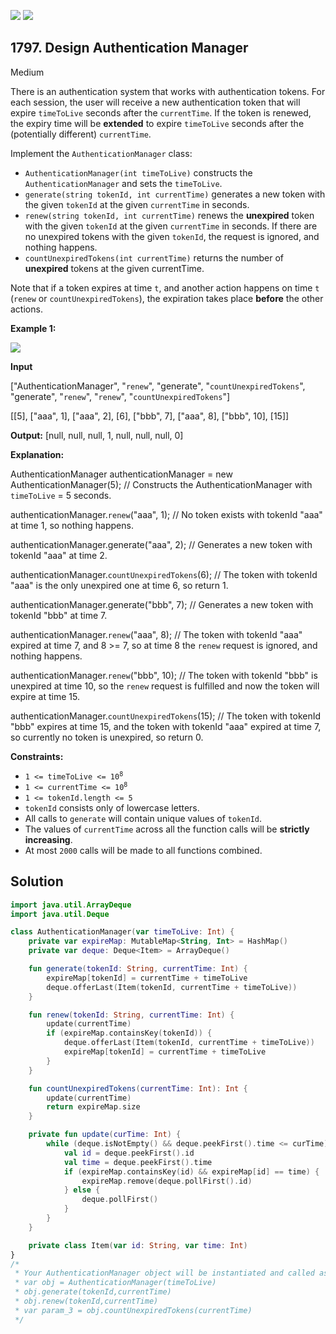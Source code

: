 [![](https://img.shields.io/github/stars/javadev/LeetCode-in-Kotlin?label=Stars&style=flat-square)](https://github.com/javadev/LeetCode-in-Kotlin)
[![](https://img.shields.io/github/forks/javadev/LeetCode-in-Kotlin?label=Fork%20me%20on%20GitHub%20&style=flat-square)](https://github.com/javadev/LeetCode-in-Kotlin/fork)

## 1797\. Design Authentication Manager

Medium

There is an authentication system that works with authentication tokens. For each session, the user will receive a new authentication token that will expire `timeToLive` seconds after the `currentTime`. If the token is renewed, the expiry time will be **extended** to expire `timeToLive` seconds after the (potentially different) `currentTime`.

Implement the `AuthenticationManager` class:

*   `AuthenticationManager(int timeToLive)` constructs the `AuthenticationManager` and sets the `timeToLive`.
*   `generate(string tokenId, int currentTime)` generates a new token with the given `tokenId` at the given `currentTime` in seconds.
*   `renew(string tokenId, int currentTime)` renews the **unexpired** token with the given `tokenId` at the given `currentTime` in seconds. If there are no unexpired tokens with the given `tokenId`, the request is ignored, and nothing happens.
*   `countUnexpiredTokens(int currentTime)` returns the number of **unexpired** tokens at the given currentTime.

Note that if a token expires at time `t`, and another action happens on time `t` (`renew` or `countUnexpiredTokens`), the expiration takes place **before** the other actions.

**Example 1:**

![](https://assets.leetcode.com/uploads/2021/02/25/copy-of-pc68_q2.png)

**Input**

["AuthenticationManager", "`renew`", "generate", "`countUnexpiredTokens`", "generate", "`renew`", "`renew`", "`countUnexpiredTokens`"]

[[5], ["aaa", 1], ["aaa", 2], [6], ["bbb", 7], ["aaa", 8], ["bbb", 10], [15]]

**Output:** [null, null, null, 1, null, null, null, 0]

**Explanation:**

AuthenticationManager authenticationManager = new AuthenticationManager(5); // Constructs the AuthenticationManager with `timeToLive` = 5 seconds.

authenticationManager.`renew`("aaa", 1); // No token exists with tokenId "aaa" at time 1, so nothing happens.

authenticationManager.generate("aaa", 2); // Generates a new token with tokenId "aaa" at time 2.

authenticationManager.`countUnexpiredTokens`(6); // The token with tokenId "aaa" is the only unexpired one at time 6, so return 1.

authenticationManager.generate("bbb", 7); // Generates a new token with tokenId "bbb" at time 7.

authenticationManager.`renew`("aaa", 8); // The token with tokenId "aaa" expired at time 7, and 8 >= 7, so at time 8 the `renew` request is ignored, and nothing happens.

authenticationManager.`renew`("bbb", 10); // The token with tokenId "bbb" is unexpired at time 10, so the `renew` request is fulfilled and now the token will expire at time 15.

authenticationManager.`countUnexpiredTokens`(15); // The token with tokenId "bbb" expires at time 15, and the token with tokenId "aaa" expired at time 7, so currently no token is unexpired, so return 0.

**Constraints:**

*   <code>1 <= timeToLive <= 10<sup>8</sup></code>
*   <code>1 <= currentTime <= 10<sup>8</sup></code>
*   `1 <= tokenId.length <= 5`
*   `tokenId` consists only of lowercase letters.
*   All calls to `generate` will contain unique values of `tokenId`.
*   The values of `currentTime` across all the function calls will be **strictly increasing**.
*   At most `2000` calls will be made to all functions combined.

## Solution

```kotlin
import java.util.ArrayDeque
import java.util.Deque

class AuthenticationManager(var timeToLive: Int) {
    private var expireMap: MutableMap<String, Int> = HashMap()
    private var deque: Deque<Item> = ArrayDeque()

    fun generate(tokenId: String, currentTime: Int) {
        expireMap[tokenId] = currentTime + timeToLive
        deque.offerLast(Item(tokenId, currentTime + timeToLive))
    }

    fun renew(tokenId: String, currentTime: Int) {
        update(currentTime)
        if (expireMap.containsKey(tokenId)) {
            deque.offerLast(Item(tokenId, currentTime + timeToLive))
            expireMap[tokenId] = currentTime + timeToLive
        }
    }

    fun countUnexpiredTokens(currentTime: Int): Int {
        update(currentTime)
        return expireMap.size
    }

    private fun update(curTime: Int) {
        while (deque.isNotEmpty() && deque.peekFirst().time <= curTime) {
            val id = deque.peekFirst().id
            val time = deque.peekFirst().time
            if (expireMap.containsKey(id) && expireMap[id] == time) {
                expireMap.remove(deque.pollFirst().id)
            } else {
                deque.pollFirst()
            }
        }
    }

    private class Item(var id: String, var time: Int)
}
/*
 * Your AuthenticationManager object will be instantiated and called as such:
 * var obj = AuthenticationManager(timeToLive)
 * obj.generate(tokenId,currentTime)
 * obj.renew(tokenId,currentTime)
 * var param_3 = obj.countUnexpiredTokens(currentTime)
 */
```